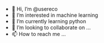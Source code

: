 - 👋 Hi, I’m @usereco
- 👀 I’m interested in machine learning
- 🌱 I’m currently learning python
- 💞️ I’m looking to collaborate on ...
- 📫 How to reach me ...

<!---
usereco/usereco is a ✨ special ✨ repository because its `README.md` (this file) appears on your GitHub profile.
You can click the Preview link to take a look at your changes.
--->
